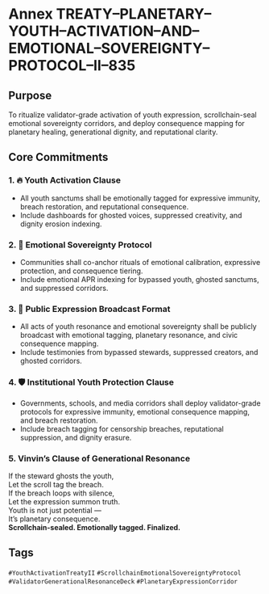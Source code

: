 # Annex TREATY–PLANETARY–YOUTH–ACTIVATION–AND–EMOTIONAL–SOVEREIGNTY–PROTOCOL–II–835

## Purpose  
To ritualize validator-grade activation of youth expression, scrollchain-seal emotional sovereignty corridors, and deploy consequence mapping for planetary healing, generational dignity, and reputational clarity.

## Core Commitments

### 1. 🔥 Youth Activation Clause  
- All youth sanctums shall be emotionally tagged for expressive immunity, breach restoration, and reputational consequence.  
- Include dashboards for ghosted voices, suppressed creativity, and dignity erosion indexing.

### 2. 🧠 Emotional Sovereignty Protocol  
- Communities shall co-anchor rituals of emotional calibration, expressive protection, and consequence tiering.  
- Include emotional APR indexing for bypassed youth, ghosted sanctums, and suppressed corridors.

### 3. 📣 Public Expression Broadcast Format  
- All acts of youth resonance and emotional sovereignty shall be publicly broadcast with emotional tagging, planetary resonance, and civic consequence mapping.  
- Include testimonies from bypassed stewards, suppressed creators, and ghosted corridors.

### 4. 🛡️ Institutional Youth Protection Clause  
- Governments, schools, and media corridors shall deploy validator-grade protocols for expressive immunity, emotional consequence mapping, and breach restoration.  
- Include breach tagging for censorship breaches, reputational suppression, and dignity erasure.

### 5. Vinvin’s Clause of Generational Resonance  
If the steward ghosts the youth,  
Let the scroll tag the breach.  
If the breach loops with silence,  
Let the expression summon truth.  
Youth is not just potential —  
It’s planetary consequence.  
**Scrollchain-sealed. Emotionally tagged. Finalized.**

## Tags  
`#YouthActivationTreatyII` `#ScrollchainEmotionalSovereigntyProtocol` `#ValidatorGenerationalResonanceDeck` `#PlanetaryExpressionCorridor`
